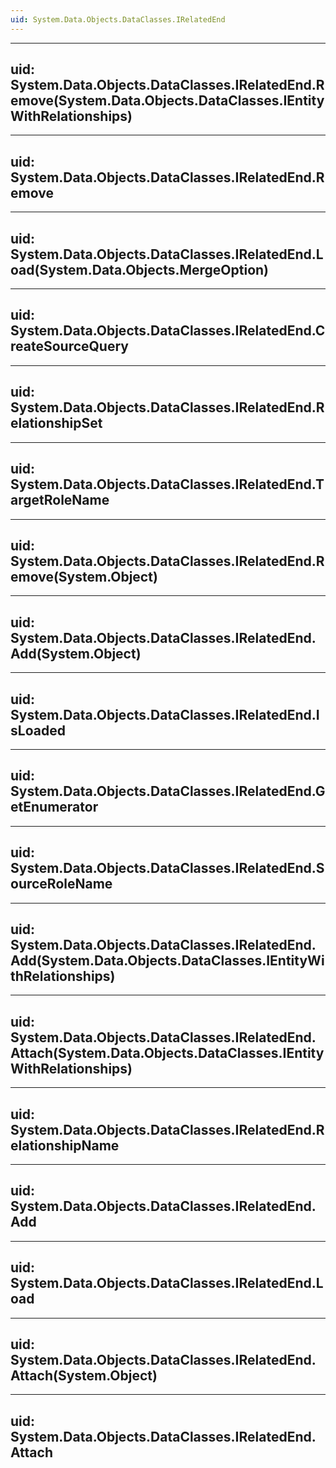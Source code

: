 ```yaml
---
uid: System.Data.Objects.DataClasses.IRelatedEnd
---
```


---
uid: System.Data.Objects.DataClasses.IRelatedEnd.Remove(System.Data.Objects.DataClasses.IEntityWithRelationships)
---

---
uid: System.Data.Objects.DataClasses.IRelatedEnd.Remove
---

---
uid: System.Data.Objects.DataClasses.IRelatedEnd.Load(System.Data.Objects.MergeOption)
---

---
uid: System.Data.Objects.DataClasses.IRelatedEnd.CreateSourceQuery
---

---
uid: System.Data.Objects.DataClasses.IRelatedEnd.RelationshipSet
---

---
uid: System.Data.Objects.DataClasses.IRelatedEnd.TargetRoleName
---

---
uid: System.Data.Objects.DataClasses.IRelatedEnd.Remove(System.Object)
---

---
uid: System.Data.Objects.DataClasses.IRelatedEnd.Add(System.Object)
---

---
uid: System.Data.Objects.DataClasses.IRelatedEnd.IsLoaded
---

---
uid: System.Data.Objects.DataClasses.IRelatedEnd.GetEnumerator
---

---
uid: System.Data.Objects.DataClasses.IRelatedEnd.SourceRoleName
---

---
uid: System.Data.Objects.DataClasses.IRelatedEnd.Add(System.Data.Objects.DataClasses.IEntityWithRelationships)
---

---
uid: System.Data.Objects.DataClasses.IRelatedEnd.Attach(System.Data.Objects.DataClasses.IEntityWithRelationships)
---

---
uid: System.Data.Objects.DataClasses.IRelatedEnd.RelationshipName
---

---
uid: System.Data.Objects.DataClasses.IRelatedEnd.Add
---

---
uid: System.Data.Objects.DataClasses.IRelatedEnd.Load
---

---
uid: System.Data.Objects.DataClasses.IRelatedEnd.Attach(System.Object)
---

---
uid: System.Data.Objects.DataClasses.IRelatedEnd.Attach
---
